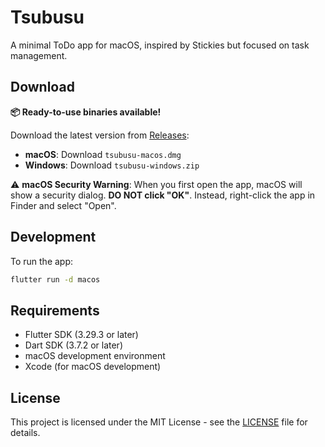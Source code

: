 # Tsubusu

A minimal ToDo app for macOS, inspired by Stickies but focused on task management.

## Download

**📦 Ready-to-use binaries available!**

Download the latest version from [Releases](https://github.com/ShinyaYoshida-biomet/tsubusu/releases):
- **macOS**: Download `tsubusu-macos.dmg`
- **Windows**: Download `tsubusu-windows.zip`

⚠️ **macOS Security Warning**: When you first open the app, macOS will show a security dialog. **DO NOT click "OK"**. Instead, right-click the app in Finder and select "Open".

## Development

To run the app:

```bash
flutter run -d macos
```

## Requirements

- Flutter SDK (3.29.3 or later)
- Dart SDK (3.7.2 or later)
- macOS development environment
- Xcode (for macOS development)


## License

This project is licensed under the MIT License - see the [LICENSE](LICENSE) file for details.
